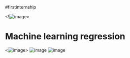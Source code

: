 
#firstinternship

<!![image](https://github.com/baiju012/firstinternship/assets/111991510/4ec68a4d-e45e-47eb-8fcd-fafdf9e915ba)>




# Machine learning regression

<![image](https://github.com/baiju012/firstinternship/assets/111991510/76b85fb4-b671-4650-b8ea-6010af65f3a6)>
![image](https://github.com/baiju012/firstinternship/assets/111991510/721424d8-c438-4511-b35f-0b4471be530e)
![image](https://github.com/baiju012/firstinternship/assets/111991510/32bc9629-eb0b-4344-8601-960db49cc2dd)
